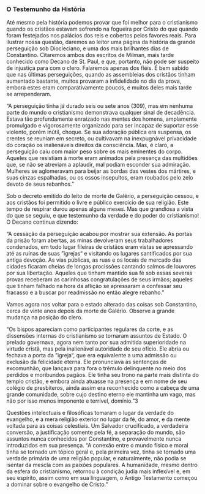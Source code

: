 ### O Testemunho da História 

Até mesmo pela história podemos provar que foi melhor para o cristianismo quando os cristãos estavam sofrendo na fogueira por Cristo do que quando foram festejados nos palácios dos reis e cobertos pelos favores reais. Para ilustrar nossa questão, daremos ao leitor uma página da história da grande perseguição sob Diocleciano, e uma dos mais brilhantes dias de Constantino. Citaremos ambos dos escritos de Milman, mais tarde conhecido como Decano de St. Paul, e que, portanto, não pode ser suspeito de injustiça para com o clero. Falaremos apenas dos fiéis. É bem sabido que nas últimas perseguições, quando as assembleias dos cristãos tinham aumentado bastante, muitos provaram a infidelidade no dia da prova, embora estes eram comparativamente poucos, e muitos deles mais tarde se arrependeram.

“A perseguição tinha já durado seis ou sete anos (309), mas em nenhuma parte do mundo o cristianismo demonstrava qualquer sinal de decadência. Estava tão profundamente enraizado nas mentes dos homens, amplamente promulgado e vigorosamente organizado para ser incapaz de suportar esse violento, porém inútil, choque. Se sua adoração pública era suspensa, os crentes se reuniam em secreto, ou cultivavam na inexpugnável privacidade do coração os inalienáveis direitos da consciência. Mas, é claro, a perseguição caiu com maior peso sobre os mais eminentes do corpo. Aqueles que resistiam à morte eram animados pela presença das multidões que, se não se atreviam a aplaudir, mal podiam esconder sua admiração. Mulheres se aglomeravam para beijar as bordas das vestes dos mártires, e suas cinzas espalhadas, ou os ossos insepultos, eram roubados pelo zelo devoto de seus rebanhos.”

Sob o decreto emitido do leito de morte de Galério, a perseguição cessou, e aos cristãos foi permitido o livre e público exercício de sua religião. Este tempo de respirar durou apenas alguns meses. Mas que grandiosa a vista do que se seguiu, e que testemunho da verdade e do poder do cristianismo! O Decano continua dizendo:

“A cessação da perseguição acabou por mostrar sua extensão. As portas da prisão foram abertas, as minas devolveram seus trabalhadores condenados, em todo lugar fileiras de cristãos eram vistas se apressando até as ruínas de suas ”igrejas“ e visitando os lugares santificados por sua antiga devoção. As vias públicas, as ruas e os locais de mercado das cidades ficaram cheias de longas procissões cantando salmos de louvores por sua libertação. Aqueles que tinham mantido sua fé sob essas severas provas receberam as carinhosas congratulações de seus irmãos; aqueles que tinham falhado na hora da aflição se apressaram a confessar seu fracasso e a buscar por readmissão no então alegre rebanho.”

Vamos agora nos voltar para o estado alterado das coisas sob Constantino, cerca de vinte anos depois da morte de Galério. Observe a grande mudança na posição do clero.

“Os bispos apareciam como participantes regulares da corte, e as dissensões internas do cristianismo se tornaram assuntos de Estado. O prelado governava, agora nem tanto por sua admitida superioridade na virtude cristã, mas pela inalienável autoridade de seu ofício. Ele abria ou fechava a porta da ”igreja“, que era equivalente a uma admissão ou exclusão da felicidade eterna. Ele pronunciava as sentenças de excomunhão, que lançava para fora o trêmulo delinquente no meio dos perdidos e moribundos pagãos. Ele tinha seu trono na parte mais distinta do templo cristão, e embora ainda atuasse na presença e em nome de seu colégio de presbíteros, ainda assim era reconhecido como a cabeça de uma grande comunidade, sobre cujo destino eterno ele mantinha um vago, mas não por isso menos imponente e terrível, domínio.”3

Questões intelectuais e filosóficas tomaram o lugar da verdade do evangelho, e a mera religião exterior no lugar da fé, do amor, e da mente voltada para as coisas celestiais. Um Salvador crucificado, a verdadeira conversão, a justificação somente pela fé, a separação do mundo, são assuntos nunca conhecidos por Constantino, e provavelmente nunca introduzidos em sua presença. “A conexão entre o mundo físico e moral tinha se tornado um tópico geral e, pela primeira vez, tinha se tornado uma verdade primária de uma religião popular, e naturalmente, não podia se isentar da mescla com as paixões populares. A humanidade, mesmo dentro da esfera do cristianismo, retornou à condição judia mais inflexível e, em seu espírito, assim como em sua linguagem, o Antigo Testamento começou a dominar sobre o evangelho de Cristo.”